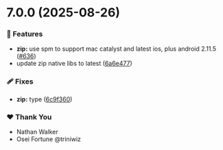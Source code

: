 # 7.0.0 (2025-08-26)

### 🚀 Features

- **zip:** use spm to support mac catalyst and latest ios, plus android 2.11.5 ([#636](https://github.com/NativeScript/plugins/pull/636))
- update zip native libs to latest ([6a6e477](https://github.com/NativeScript/plugins/commit/6a6e477))

### 🩹 Fixes

- **zip:** type ([6c9f360](https://github.com/NativeScript/plugins/commit/6c9f360))

### ❤️ Thank You

- Nathan Walker
- Osei Fortune @triniwiz